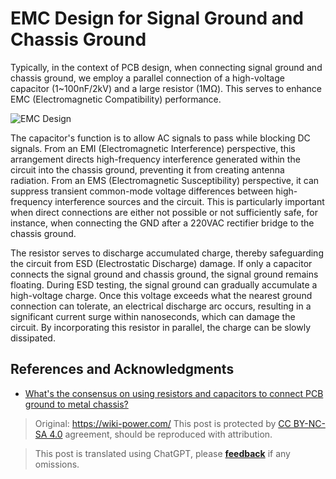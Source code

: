 # EMC Design for Signal Ground and Chassis Ground

Typically, in the context of PCB design, when connecting signal ground and chassis ground, we employ a parallel connection of a high-voltage capacitor (1~100nF/2kV) and a large resistor (1MΩ). This serves to enhance EMC (Electromagnetic Compatibility) performance. 

![EMC Design](https://img.wiki-power.com/d/wiki-media/img/20220620162528.png)

The capacitor's function is to allow AC signals to pass while blocking DC signals. From an EMI (Electromagnetic Interference) perspective, this arrangement directs high-frequency interference generated within the circuit into the chassis ground, preventing it from creating antenna radiation. From an EMS (Electromagnetic Susceptibility) perspective, it can suppress transient common-mode voltage differences between high-frequency interference sources and the circuit. This is particularly important when direct connections are either not possible or not sufficiently safe, for instance, when connecting the GND after a 220VAC rectifier bridge to the chassis ground.

The resistor serves to discharge accumulated charge, thereby safeguarding the circuit from ESD (Electrostatic Discharge) damage. If only a capacitor connects the signal ground and chassis ground, the signal ground remains floating. During ESD testing, the signal ground can gradually accumulate a high-voltage charge. Once this voltage exceeds what the nearest ground connection can tolerate, an electrical discharge arc occurs, resulting in a significant current surge within nanoseconds, which can damage the circuit. By incorporating this resistor in parallel, the charge can be slowly dissipated.

## References and Acknowledgments

- [What's the consensus on using resistors and capacitors to connect PCB ground to metal chassis?](https://mp.weixin.qq.com/s/vAdoDyBed4uIfISrP0Zeyw)

> Original: <https://wiki-power.com/>
> This post is protected by [CC BY-NC-SA 4.0](https://creativecommons.org/licenses/by/4.0/deed.en) agreement, should be reproduced with attribution.

> This post is translated using ChatGPT, please [**feedback**](https://github.com/linyuxuanlin/Wiki_MkDocs/issues/new) if any omissions.